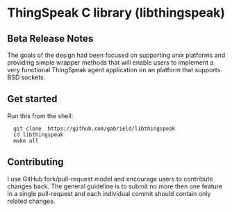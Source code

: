 # ThingSpeak C library (libthingspeak)

## Beta Release Notes

  The goals of the design had been focused on supporting *unix* platforms
  and providing simple wrapper methods that will enable users to implement
  a very functional ThingSpeak agent application on an platform that supports BSD sockets.

## Get started

Run this from the shell:

      git clone  https://github.com/gabrield/libthingspeak
      cd libthingspeak
      make all

## Contributing

  I use GitHub fork/pull-request model and encourage users to contribute
  changes back. The general guideline is to submit no more then one feature
  in a single pull-request and each individual commit should contain only
  related changes.
